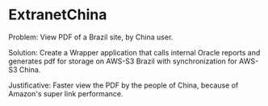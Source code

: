 # ExtranetChina
Problem: View PDF of a Brazil site, by China user.


Solution:
Create a Wrapper application that calls internal Oracle reports and generates pdf for storage on AWS-S3 Brazil with synchronization for AWS-S3 China.


Justificative: Faster view the PDF by the people of China, because of Amazon's super link performance.
